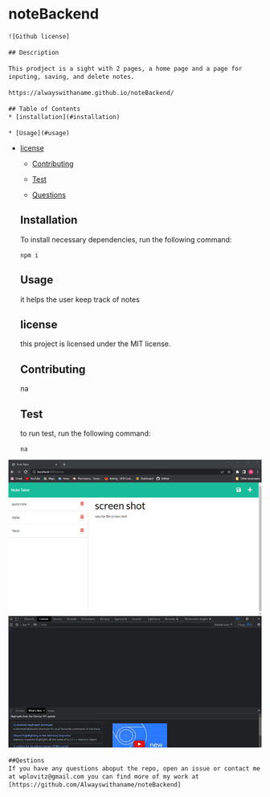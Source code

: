 # noteBackend
    ![Github license]
    
    ## Description
    
    This prodject is a sight with 2 pages, a home page and a page for inputing, saving, and delete notes. 
    
    https://alwayswithaname.github.io/noteBackend/

    ## Table of Contents
    * [installation](#installation)
    
    * [Usage](#usage)
    
* [license](#license)

    * [Contributing](#contributing)
    
    * [Test](#tests)
    
    * [Questions](#questions)
    
    
    ## Installation
    
    To install necessary dependencies, run the following command:
    
    ```
    npm i
    ```
    
    ## Usage
    
    it helps the user keep track of notes
    
     ## license
        
    this project is licensed under the MIT license.
    
    ## Contributing
    
    na
    
    ## Test 
    
    to run test, run the following command: 
    
    ```
    na
    ```
    

![page with notes on it](/Assets/Screenshot_20221128_052632.png)

    ##Qestions
    If you have any questions aboput the repo, open an issue or contact me at wplovitz@gmail.com you can find more of my work at [https://github.com/Alwayswithaname/noteBackend]
    
